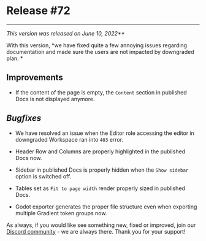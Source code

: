 
# Release #72

---

_This version was released on June 10, 2022**_

With this version, *we have fixed quite a few annoying issues regarding documentation and made sure the users are not impacted by downgraded plan. * 

## Improvements

- If the content of the page is empty, the `Content` section in published Docs is not displayed anymore.

## *Bugfixes*

- We have resolved an issue when the Editor role accessing the editor in downgraded Workspace ran into `403` error.

- Header Row and Columns are properly highlighted in the published Docs now.

- Sidebar in published Docs is properly hidden when the `Show sidebar` option is switched off.

- Tables set as `Fit to page width` render properly sized in published Docs.

- Godot exporter generates the proper file structure even when exporting multiple Gradient token groups now.

As always, if you would like see something new, fixed or improved, join our [Discord community](https://community.supernova.io/) - we are always there. Thank you for your support!